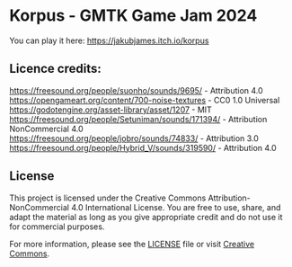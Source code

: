 # Korpus - GMTK Game Jam 2024
 
You can play it here: https://jakubjames.itch.io/korpus

## Licence credits:
https://freesound.org/people/suonho/sounds/9695/ - Attribution 4.0 <br />
https://opengameart.org/content/700-noise-textures - CC0 1.0 Universal <br />
https://godotengine.org/asset-library/asset/1207 - MIT <br />
https://freesound.org/people/Setuniman/sounds/171394/ - Attribution NonCommercial 4.0 <br />
https://freesound.org/people/jobro/sounds/74833/ - Attribution 3.0 <br />
https://freesound.org/people/Hybrid_V/sounds/319590/ - Attribution 4.0 <br />
 
## License

This project is licensed under the Creative Commons Attribution-NonCommercial 4.0 International License. 
You are free to use, share, and adapt the material as long as you give appropriate credit and do not use it for commercial purposes.

For more information, please see the [LICENSE](./LICENSE) file or visit [Creative Commons](http://creativecommons.org/licenses/by-nc/4.0/).
